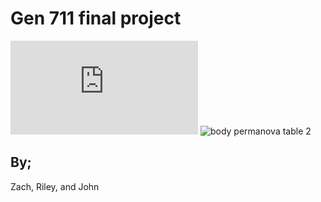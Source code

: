 # Gen 711 final project


![feature-frequencies.pdf](https://github.com/ZachJGB/gen_final_project/files/15201335/feature-frequencies.pdf)
![body permanova table 2](https://github.com/ZachJGB/gen_final_project/assets/157840948/f87c3ace-97ad-424d-9c8e-0ddf4449b371)


## By;
Zach, Riley, and John
